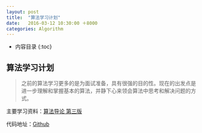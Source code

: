 ```yaml
---
layout: post
title:  "算法学习计划"
date:   2016-03-12 10:30:00 ＋8000
categories: Algorithm
---
```

* 内容目录
{:toc}


## 算法学习计划

>之前的算法学习更多的是为面试准备，具有很强的目的性。现在的出发点是进一步理解和掌握基本的算法，并静下心来领会算法中思考和解决问题的方式。

主要学习资料：[算法导论 第三版](http://open.163.com/special/opencourse/algorithms.html)

代码地址：[Github](https://github.com/sadwxqezc/Algorithms.git)